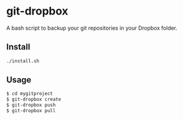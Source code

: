 # git-dropbox

A bash script to backup your git repositories in your Dropbox folder.

## Install
```bash
./install.sh 
```

## Usage

```bash
$ cd mygitproject
$ git-dropbox create
$ git-dropbox push
$ git-dropbox pull
```
